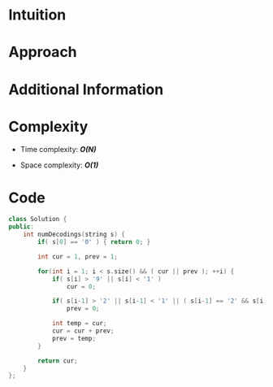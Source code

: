 # Intuition

# Approach

# Additional Information

# Complexity
- Time complexity: ***O(N)***
<!-- Add your time complexity here, e.g. $$O(n)$$ -->

- Space complexity: ***O(1)***
<!-- Add your space complexity here, e.g. $$O(n)$$ -->

# Code
```cpp
class Solution {
public:
    int numDecodings(string s) {
        if( s[0] == '0' ) { return 0; }

        int cur = 1, prev = 1;

        for(int i = 1; i < s.size() && ( cur || prev ); ++i) {
            if( s[i] > '9' || s[i] < '1' )
                cur = 0;

            if( s[i-1] > '2' || s[i-1] < '1' || ( s[i-1] == '2' && s[i] > '6' ) )
                prev = 0;

            int temp = cur;
            cur = cur + prev;
            prev = temp;
        }

        return cur;
    }
};
```
